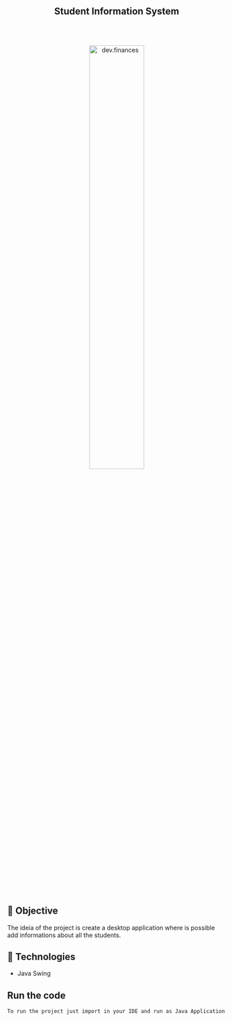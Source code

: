 <div align="center">
  <h2>Student Information System</h2>
</div>



<br/><br/>



<div align="center">
  <img alt="dev.finances" src="https://imgur.com/9TCtFBs.png" width="50%">
</div>

## 🔦 Objective
The ideia of the project is create a desktop application where is possible add informations about all the students.

## 🚀 Technologies

- Java Swing

## Run the code
``To run the project just import in your IDE and run as Java Application``

